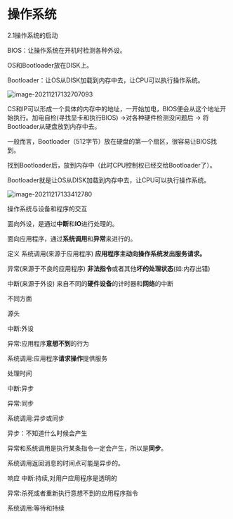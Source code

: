 # 操作系统

2.1操作系统的启动

BIOS：让操作系统在开机时检测各种外设。

OS和Bootloader放在DISK上。

Bootloader：让OS从DISK加载到内存中去，让CPU可以执行操作系统。

![image-20211217132707093](https://ryze-halo-blog.oss-cn-beijing.aliyuncs.com/halo-blog/image-20211217132707093.png)

CS和IP可以形成一个具体的内存中的地址，一开始加电，BIOS便会从这个地址开始执行。加电自检(寻找显卡和执行BIOS) ->对各种硬件检测没问题后 -> 将Bootloader从硬盘放到内存中去。

一般而言，Bootloader（512字节）放在硬盘的第一个扇区，很容易让BIOS找到。

找到Bootloader后，放到内存中（此时CPU控制权已经交给Bootloader了）。

Bootloader就是让OS从DISK加载到内存中去，让CPU可以执行操作系统。

![image-20211217133412780](https://ryze-halo-blog.oss-cn-beijing.aliyuncs.com/halo-blog/image-20211217133412780.png)

操作系统与设备和程序的交互

面向外设，是通过**中断**和**IO**进行处理的。

面向应用程序，通过**系统调用**和**异常**来进行的。



定义
系统调用(来源于应用程序)
**应用程序主动向操作系统发出服务请求。**

异常(来源于不良的应用程序)
**非法指令**或者其他**坏的处理状态**(如:内存出错)

中断(来源于外设)
来自不同的**硬件设备**的计时器和**网络**的中断



不同方面

源头

中断:外设

异常:应用程序**意想不到**的行为

系统调用:应用程序**请求操作**提供服务



处理时间

中断:异步

异常:同步

系统调用:异步或同步

异步：不知道什么时候会产生

异常和系统调用是执行某条指令一定会产生，所以是**同步**。

系统调用返回消息的时间点可能是异步的。



响应
中断:持续,对用户应用程序是透明的

异常:杀死或者重新执行意想不到的应用程序指令

系统调用:等待和持续